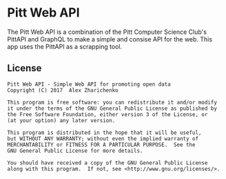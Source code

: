 # Pitt Web API
The Pitt Web API is a combination of the Pitt Computer Science Club's PittAPI and GraphQL to make a simple and consise API for the web. This app uses the PittAPI as a scrapping tool.


## License
```
Pitt Web API - Simple Web API for promoting open data
Copyright (C) 2017  Alex Zharichenko

This program is free software: you can redistribute it and/or modify
it under the terms of the GNU General Public License as published by
the Free Software Foundation, either version 3 of the License, or
(at your option) any later version.

This program is distributed in the hope that it will be useful,
but WITHOUT ANY WARRANTY; without even the implied warranty of
MERCHANTABILITY or FITNESS FOR A PARTICULAR PURPOSE.  See the
GNU General Public License for more details.

You should have received a copy of the GNU General Public License
along with this program.  If not, see <http://www.gnu.org/licenses/>.
```
